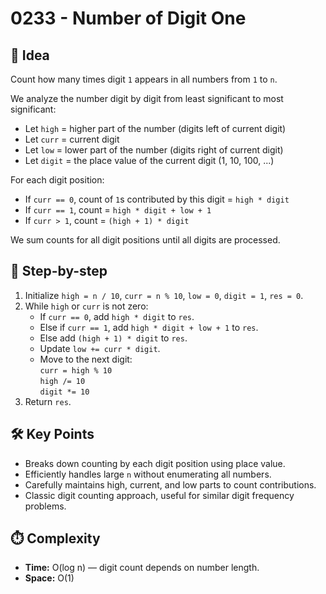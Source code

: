 # 0233 - Number of Digit One

## 🧠 Idea

Count how many times digit `1` appears in all numbers from `1` to `n`.

We analyze the number digit by digit from least significant to most significant:

- Let `high` = higher part of the number (digits left of current digit)
- Let `curr` = current digit
- Let `low` = lower part of the number (digits right of current digit)
- Let `digit` = the place value of the current digit (1, 10, 100, ...)

For each digit position:

- If `curr == 0`, count of `1`s contributed by this digit = `high * digit`
- If `curr == 1`, count = `high * digit + low + 1`
- If `curr > 1`, count = `(high + 1) * digit`

We sum counts for all digit positions until all digits are processed.

## 🔁 Step-by-step

1. Initialize `high = n / 10`, `curr = n % 10`, `low = 0`, `digit = 1`, `res = 0`.
2. While `high` or `curr` is not zero:
   - If `curr == 0`, add `high * digit` to `res`.
   - Else if `curr == 1`, add `high * digit + low + 1` to `res`.
   - Else add `(high + 1) * digit` to `res`.
   - Update `low += curr * digit`.
   - Move to the next digit:  
     `curr = high % 10`  
     `high /= 10`  
     `digit *= 10`
3. Return `res`.

## 🛠️ Key Points

- Breaks down counting by each digit position using place value.
- Efficiently handles large `n` without enumerating all numbers.
- Carefully maintains high, current, and low parts to count contributions.
- Classic digit counting approach, useful for similar digit frequency problems.

## ⏱️ Complexity

- **Time:** O(log n) — digit count depends on number length.
- **Space:** O(1)
